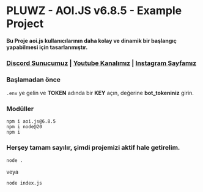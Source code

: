 # PLUWZ - AOI.JS v6.8.5 - Example Project

**Bu Proje aoi.js kullanıcılarının daha kolay ve dinamik bir başlangıç yapabilmesi için tasarlanmıştır.**

### [Discord Sunucumuz](https://discord.com/invite/Sg9ktf3vHK) | [Youtube Kanalımız](https://youtube.com/@PLUWZ) | [Instagram Sayfamız](https://www.instagram.com/lewafuse0)

### **Başlamadan önce**
`.env` ye gelin ve **TOKEN** adında bir **KEY** açın, değerine **bot_tokeniniz** girin.

### Modüller
```
npm i aoi.js@6.8.5
npm i node@20
npm i 
```

### **Herşey tamam sayılır, şimdi projemizi aktif hale getirelim.**
```
node .
```
veya
```
node index.js
```
